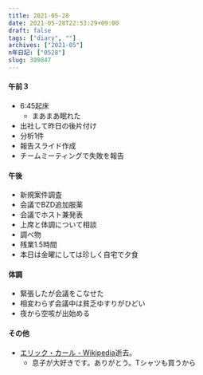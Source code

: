 ```yaml
---
title: 2021-05-28
date: 2021-05-28T22:53:29+09:00
draft: false
tags: ["diary", ""]
archives: ["2021-05"]
n年日記: ["0528"]
slug: 389847
---
```

#### 午前３
- 6:45起床
  - まあまあ眠れた
- 出社して昨日の後片付け
- 分析1件
- 報告スライド作成
- チームミーティングで失敗を報告
#### 午後
- 新規案件調査
- 会議でBZD追加服薬
- 会議でホスト兼発表
- 上席と体調について相談
- 調べ物
- 残業1.5時間
- 本日は金曜にしては珍しく自宅で夕食
#### 体調
- 緊張したが会議をこなせた
- 相変わらず会議中は貧乏ゆすりがひどい
- 夜から空咳が出始める
#### その他
- [エリック・カール - Wikipedia](https://ja.wikipedia.org/wiki/%E3%82%A8%E3%83%AA%E3%83%83%E3%82%AF%E3%83%BB%E3%82%AB%E3%83%BC%E3%83%AB)逝去。
  - 息子が大好きです。ありがとう。Tシャツも買うから